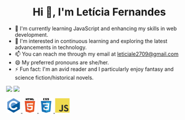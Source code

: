 <h1 align="center">Hi 👋, I'm Letícia Fernandes</h1>


- 🌱 I'm currently learning JavaScript and enhancing my skills in web development.
- 👀 I'm interested in continuous learning and exploring the latest advancements in technology.
- 📫 You can reach me through my email at leticiale2709@gmail.com
- 😄 My preferred pronouns are she/her.
- ⚡ Fun fact: I'm an avid reader and I particularly enjoy fantasy and science fiction/historical novels.


<p>
  <img src="https://github-readme-stats.vercel.app/api?username=lele-sf&show_icons=true&theme=dark" width="400"/>
  <img src="https://github-readme-stats.vercel.app/api/top-langs/?username=lele-sf&layout=compact&theme=dark" width="420"/>
</p>


<p align="left"> 
  <a href="https://www.cprogramming.com/" target="_blank" rel="noreferrer"> 
    <img src="https://raw.githubusercontent.com/devicons/devicon/master/icons/c/c-original.svg" alt="c" width="40" height="40"/> 
  </a> 
  <a href="https://www.w3.org/html/" target="_blank" rel="noreferrer"> 
    <img src="https://raw.githubusercontent.com/devicons/devicon/master/icons/html5/html5-original-wordmark.svg" alt="html5" width="40" height="40"/> 
  </a> 
   <a href="https://www.w3schools.com/css/" target="_blank" rel="noreferrer"> 
    <img src="https://raw.githubusercontent.com/devicons/devicon/master/icons/css3/css3-original-wordmark.svg" alt="css3" width="40" height="40"/> 
  </a> 
  <a href="https://developer.mozilla.org/en-US/docs/Web/JavaScript" target="_blank" rel="noreferrer"> 
    <img src="https://raw.githubusercontent.com/devicons/devicon/master/icons/javascript/javascript-original.svg" alt="javascript" width="40" height="40"/> 
  </a> 
</p>

